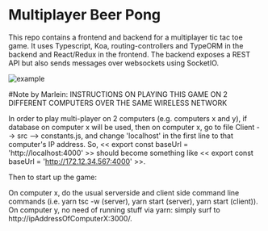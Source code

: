 # Multiplayer Beer Pong

This repo contains a frontend and backend for a multiplayer tic tac toe game. It uses Typescript, Koa, routing-controllers and TypeORM in the backend and React/Redux in the frontend. The backend exposes a REST API but also sends messages over websockets using SocketIO. 

![example](https://cd.sseu.re/tictactoe-low.gif)

#Note by Marlein: INSTRUCTIONS ON PLAYING THIS GAME ON 2 DIFFERENT COMPUTERS OVER THE SAME WIRELESS NETWORK

In order to play multi-player on 2 computers (e.g. computers x and y), if database on computer x will be used, then on computer x, go to file Client --> src --> constants.js, and change 'localhost' in the first line to that computer's IP address. So, << export const baseUrl = 'http://localhost:4000' >> should become something like << export const baseUrl = 'http://172.12.34.567:4000' >>.

Then to start up the game:

On computer x, do the usual serverside and client side command line commands (i.e. yarn tsc -w (server), yarn start (server), yarn start (client)).
On computer y, no need of running stuff via yarn: simply surf to http://ipAddressOfComputerX:3000/.